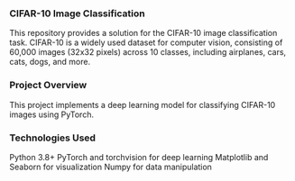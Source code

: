 ### CIFAR-10 Image Classification
This repository provides a solution for the CIFAR-10 image classification task. CIFAR-10 is a widely used dataset for computer vision, consisting of 60,000 images (32x32 pixels) across 10 classes, including airplanes, cars, cats, dogs, and more.

### Project Overview
This project implements a deep learning model for classifying CIFAR-10 images using PyTorch.

### Technologies Used
Python 3.8+
PyTorch and torchvision for deep learning
Matplotlib and Seaborn for visualization
Numpy for data manipulation
